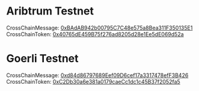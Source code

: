 # Aribtrum Testnet
CrossChainMessage: [0xBAdAB942b00795C7C48e575a8Bea311F350135E1](https://goerli.arbiscan.io/address/0xBAdAB942b00795C7C48e575a8Bea311F350135E1)  
CrossChainToken: [0x40765dE459B75f276ad8205d28e1Ee5dE069d52a](https://goerli.arbiscan.io/address/0x40765dE459B75f276ad8205d28e1Ee5dE069d52a)

# Goerli Testnet
CrossChainMessage: [0xd84d86797689Eef09D6cef17a3317478efF3B426](https://goerli.etherscan.io/address/0xd84d86797689Eef09D6cef17a3317478efF3B426)  
CrossChainToken: [0xC2Db30a6e381a0179caeCc1dc1c45B37f2052fa5](https://goerli.etherscan.io/address/0xC2Db30a6e381a0179caeCc1dc1c45B37f2052fa5)  
